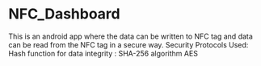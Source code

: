 # NFC_Dashboard
This is an android app where the data can be written to NFC tag and data can be read from the NFC tag in a secure way.
Security Protocols Used:
Hash function for data integrity : 
SHA-256 algorithm 
AES
